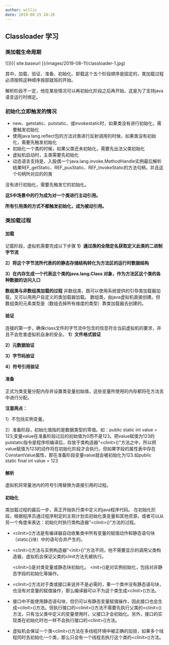 ```yaml
---
author: willis
date: 2019-08-25 20:26
---
```

## Classloader 学习

### 类加载生命周期

![]({{ site.baseurl }}/images/2019-08-11/classloader-1.jpg)

其中，加载、验证、准备、初始化、卸载这个五个阶段顺序是固定的，类加载过程必须按照这种顺序按部就班的开始。

解析阶段不一定，他在某些情况可以再初始化阶段之后再开始，这是为了支持java语言运行时绑定。

### 初始化立即触发的情况

- new、getstatic、putstatic、或invokestatic时，如果类没有进行初始化，需要触发初始化
- 使用java.lang.reflect包的方法对类进行反射调用的时候，如果类没有初始化，需要先触发初始化
- 初始化一个类的时候，如果父类还未初始化，需要先出法父类初始化
- 虚拟机启动时，主类需要先初始化
- 动态语言支持是，入股偶一个java.lang.invoke,MethodHandle实例最后解析结果REF_getStatic、REF_pusStatic、REF_InvokeStatic的方法句柄，并且这个句柄所对应的的类

没有进行初始化，需要先触发它的初始化。



**这5中场景中的行为成为对一个类进行主动引用。**

**所有引用类的方式不都触发初始化，成为被动引用。**

### 类加载过程
#### 加载

记载阶段，虚拟机需要完成以下步骤
**1）通过类的全限定名获取定义此类的二进制字节流**

**2）将这个字节流所代表的的静态存储结构转化为方法区的运行时数据结构**

**3）在内存生成一个代表这个类的java.lang.Class 对象，作为方法区这个类的各种数据的访问入口**

**数组类与非数组类加载的过程**
非数组类，既可以使用系统提供的引导类加载器加载，又可以用用户自定义的类加载器加载。
数组类，由java虚拟机直接创建。但数组类的元素类型是（数组去掉所有维度的类型）靠类加载器去创建的。


#### 验证
连接的第一步，确保class文件的字节流中包含的信息符合当前虚拟机的要求，并且不会危害虚拟机自身的安全。
**1）文件格式验证**

**2）元数据验证**

**3）字节码验证**

**4）符号引用验证**

#### 准备
正式为类变量分配内存并设置类变量初始值，这些变量所使用的内存都将在方法去中进行分配。

**注意两点：**

1）不包括实例变量。

2）准备阶段，初始化值指的是数据类型的零值。如：public static int value = 123;变量value在准备阶段过后的初始值为0而不是123。把value赋值为123的putstatic指令是程序呗编译后，存放于类构造器"&lt;clinit&gt;()"方法之中，所以把value赋值为123的动作将在初始化阶段才会执行。但如果字段的属性表中存在ConstantValue属性，那在准备阶段变量value就会被初始化为123.如public static final int value = 123

####  解析
虚拟机将常量池内的符号引用替换为直接引用的过程。

#### 初始化
类加载过程的最后一步，真正开始执行类中定义的java程序代码。
在初始化阶段，根据程序员通过程序制定的主观计划去初始化类变量和其他资源，或者可以从另一个角度来表达：初始化时执行类构造器"&lt;clinit&gt;()"方法的过程。

- &lt;clinit&gt;()方法是有编译器自动收集类中所有变量的赋值动作和静态语句块（static{}块）中的语句合并产生的。
- &lt;clinit&gt;()方法与实例构造器"&lt;init&gt;()"方法不同，他不需要显示的调用父类构造器，虚拟机会保证父类的clinit方法先被执行。

    &lt;clinit&gt;()是对类变量或静态块初始化。
    &lt;init&gt;()是对实例初始化，包括对非静态字段的初始化等操作。

- &lt;clinit&gt;()方法对于类或接口来说并不是必需的，果一个类中没有静态语句块，也没有对变量的赋值操作，那么编译器可以不为这个类生成&lt;clinit&gt;()方法。
- 接口中不能使用静态语句块，但仍可以有静态变量赋值操作，因此接口也会生成&lt;clinit&gt;()方法。但执行接口的&lt;clinit&gt;()方法不需要先执行父类的&lt;clinit&gt;()方法，只有当父类中定义的变量使用时，父接口才会初始化。另外，接口的实现类在初始化时也一样不会执行接口的&lt;clinit&gt;()方法。
- 虚拟机会保证一个类&lt;clinit&gt;()方法在多线程环境中被正确的加锁，如果多个线程同时去初始化一个类，那么只会有一个线程去执行这个类的&lt;clinit&gt;()方法。

